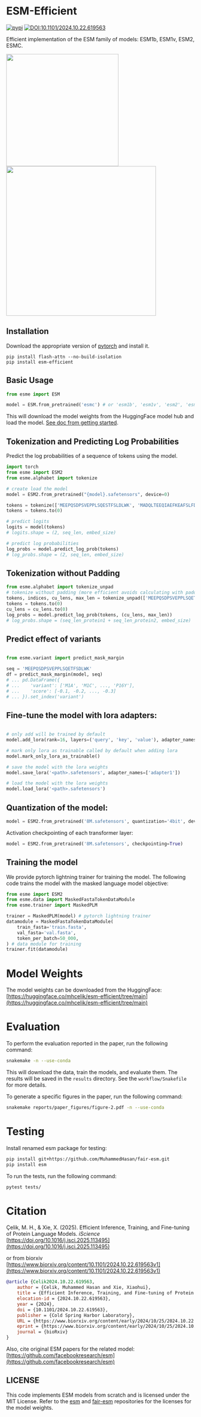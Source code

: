 # ESM-Efficient

[![pypi](https://img.shields.io/pypi/v/esm-efficient.svg)](https://pypi.python.org/pypi/esm-efficient)
[![DOI:10.1101/2024.10.22.619563](http://img.shields.io/badge/DOI-10.1101/2024.10.22.619563-B31B1B.svg)](https://doi.org/10.1101/2024.10.22.619563)

Efficient implementation of the ESM family of models: ESM1b, ESM1v, ESM2, ESMC.

<img src="docs/methods.png"  width="300" /> <img src="docs/speedup.png" width="400" />

## Installation

Download the appropriate version of [pytorch](https://pytorch.org/get-started/locally/) and install it.
```
pip install flash-attn --no-build-isolation
pip install esm-efficient
```

## Basic Usage

```python
from esme import ESM

model = ESM.from_pretrained('esmc') # or 'esm1b', 'esm1v', 'esm2', 'esm2_8m', ...
```
This will download the model weights from the HuggingFace model hub and load the model. [See doc from getting started]().

## Tokenization and Predicting Log Probabilities
Predict the log probabilities of a sequence of tokens using the model. 

```python
import torch
from esme import ESM2
from esme.alphabet import tokenize

# create load the model
model = ESM2.from_pretrained("{model}.safetensors", device=0)

tokens = tokenize(['MEEPQSDPSVEPPLSQESTFSLDLWK', 'MADQLTEEQIAEFKEAFSLFDKDG'])
tokens = tokens.to(0)

# predict logits
logits = model(tokens)
# logits.shape = (2, seq_len, embed_size)

# predict log probabilities
log_probs = model.predict_log_prob(tokens)
# log_probs.shape = (2, seq_len, embed_size)
```

## Tokenization without Padding
```python
from esme.alphabet import tokenize_unpad
# tokenize without padding (more efficient avoids calculating with padding)
tokens, indices, cu_lens, max_len = tokenize_unpad(['MEEPQSDPSVEPPLSQETFSDLWK', 'MADQLTEEQIAEFKEAFSLFDKDG'])
tokens = tokens.to(0)
cu_lens = cu_lens.to(0)
log_probs = model.predict_log_prob(tokens, (cu_lens, max_len))
# log_probs.shape = (seq_len_protein1 + seq_len_protein2, embed_size)
```

##  Predict effect of variants
```python

from esme.variant import predict_mask_margin

seq = 'MEEPQSDPSVEPPLSQETFSDLWK'
df = predict_mask_margin(model, seq)
# ... pd.DataFrame({
# ...    'variant': ['M1A', 'M1C', ..., 'P16Y'],
# ...    'score': [-0.1, -0.2, ..., -0.3]
# ... }).set_index('variant')
```

## Fine-tune the model with lora adapters:
```python

# only add will be trained by default
model.add_lora(rank=16, layers=('query', 'key', 'value'), adapter_names=['adapter1', 'adapter2'])

# mark only lora as trainable called by default when adding lora
model.mark_only_lora_as_trainable()

# save the model with the lora weights
model.save_lora('<path>.safetensors', adapter_names=['adapter1'])

# load the model with the lora weights
model.load_lora('<path>.safetensors')
```

## Quantization of the model:
```python
model = ESM2.from_pretrained('8M.safetensors', quantization='4bit', device=0)
```

Activation checkpointing of each transformer layer:
```python
model = ESM2.from_pretrained('8M.safetensors', checkpointing=True)
```

## Training the model

We provide pytorch lightning trainer for training the model. The following code trains the model with the masked language model objective:

```python
from esme import ESM2
from esme.data import MaskedFastaTokenDataModule
from esme.trainer import MaskedPLM

trainer = MaskedPLM(model) # pytorch lightning trainer
datamodule = MaskedFastaTokenDataModule(
    train_fasta='train.fasta',
    val_fasta='val.fasta',
    token_per_batch=50_000,
) # data module for training
trainer.fit(datamodule) 
```

# Model Weights

The model weights can be downloaded from the HuggingFace: [https://huggingface.co/mhcelik/esm-efficient/tree/main](https://huggingface.co/mhcelik/esm-efficient/tree/main)

# Evaluation 

To perform the evaluation reported in the paper, run the following command:

```bash
snakemake -n --use-conda
```

This will download the data, train the models, and evaluate them. The results will be saved in the `results` directory.
See the `workflow/Snakefile` for more details.

To generate a specific figures in the paper, run the following command:
```bash
snakemake reports/paper_figures/figure-2.pdf -n --use-conda 
```

# Testing

Install renamed esm package for testing:
```bash
pip install git+https://github.com/MuhammedHasan/fair-esm.git
pip install esm
```

To run the tests, run the following command:
```bash
pytest tests/
```

# Citation


Çelik, M. H., & Xie, X. (2025). Efficient Inference, Training, and Fine-tuning of Protein Language Models. *iScience* [https://doi.org/10.1016/j.isci.2025.113495](https://doi.org/10.1016/j.isci.2025.113495)

or from biorxiv [https://www.biorxiv.org/content/10.1101/2024.10.22.619563v1](https://www.biorxiv.org/content/10.1101/2024.10.22.619563v1)

```bib
@article {Celik2024.10.22.619563,
    author = {Celik, Muhammed Hasan and Xie, Xiaohui},
    title = {Efficient Inference, Training, and Fine-tuning of Protein Language Models},
    elocation-id = {2024.10.22.619563},
    year = {2024},
    doi = {10.1101/2024.10.22.619563},
    publisher = {Cold Spring Harbor Laboratory},
    URL = {https://www.biorxiv.org/content/early/2024/10/25/2024.10.22.619563},
    eprint = {https://www.biorxiv.org/content/early/2024/10/25/2024.10.22.619563.full.pdf},
    journal = {bioRxiv}
}
```
Also, cite original ESM papers for the related model: [https://github.com/facebookresearch/esm](https://github.com/facebookresearch/esm)

## LICENSE
This code implements ESM models from scratch and is licensed under the MIT License. Refer to the [esm](https://github.com/evolutionaryscale/esm) and [fair-esm](https://github.com/facebookresearch/esm) repositories for the licenses for the model weights.

